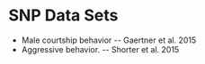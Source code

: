 # SNP Data Sets

- Male courtship behavior
-- Gaertner et al. 2015
- Aggressive behavior.
-- Shorter et al. 2015
